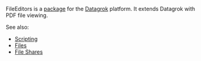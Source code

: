 FileEditors is a [package](https://datagrok.ai/help/develop/develop#packages) for the [Datagrok](https://datagrok.ai) platform.
It extends Datagrok with PDF file viewing.

See also:

  * [Scripting](https://datagrok.ai/help/develop/scripting)
  * [Files](https://datagrok.ai/help/access/connectors/files)
  * [File Shares](https://datagrok.ai/help/access/file-shares)
